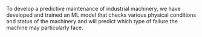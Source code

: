 To develop a predictive maintenance of industrial machinery, we have developed and trained an ML model that checks various physical conditions and status of the machinery and will predict  which type of failure the machine may particularly face.
